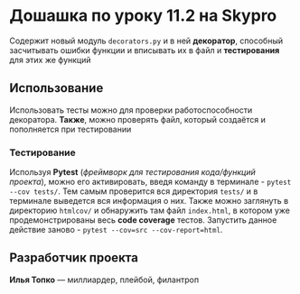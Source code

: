 # Дошашка по уроку 11.2 на Skypro
Содержит новый модуль `decorators.py` и в ней **декоратор**, способный засчитывать ошибки функции и вписывать их в файл
и **тестирования** для этих же функций

## Использование
Использовать тесты можно для проверки работоспособности декоратора. **Также**, можно проверять файл, который создаётся
и пополняется при тестировании

### Тестирование
Используя **Pytest** (_фреймворк для тестирования кода/функций проекта_), можно его активировать, введя команду в
терминале - `pytest --cov tests/`. Тем самым проверится вся директория `tests/` и в терминале выведется вся информация
о них. Также можно заглянуть в директорию `htmlcov/` и обнаружить там файл `index.html`, в котором уже
продемонстрированы весь **code coverage** тестов. Запустить данное действие заново - 
`pytest --cov=src --cov-report=html`.

## Разработчик проекта
**Илья Топко** — миллиардер, плейбой, филантроп